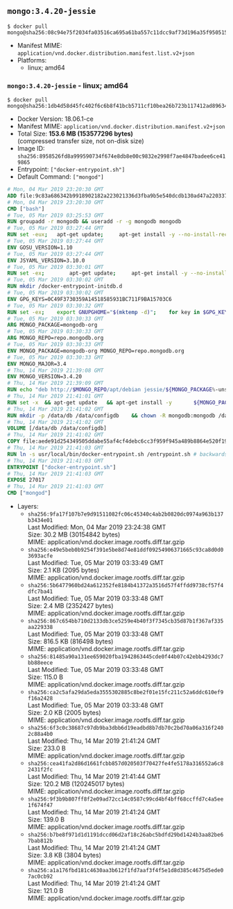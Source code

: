 ## `mongo:3.4.20-jessie`

```console
$ docker pull mongo@sha256:08c94e75f2034fa03516ca695a61ba557c11dcc9af73d196a35f950515ebb242
```

-	Manifest MIME: `application/vnd.docker.distribution.manifest.list.v2+json`
-	Platforms:
	-	linux; amd64

### `mongo:3.4.20-jessie` - linux; amd64

```console
$ docker pull mongo@sha256:1db4d58d45fc402f6c6b8f41bcb5711cf10bea26b723b117412ad896343cc43c
```

-	Docker Version: 18.06.1-ce
-	Manifest MIME: `application/vnd.docker.distribution.manifest.v2+json`
-	Total Size: **153.6 MB (153577296 bytes)**  
	(compressed transfer size, not on-disk size)
-	Image ID: `sha256:8958526fd8a999590734f674e8db8e00c9832e2998f7ae4847badee6ce419865`
-	Entrypoint: `["docker-entrypoint.sh"]`
-	Default Command: `["mongod"]`

```dockerfile
# Mon, 04 Mar 2019 23:20:30 GMT
ADD file:9c83a686342b9918902182a223021336d3fba9b5e540dcdb130ad47a22033781 in / 
# Mon, 04 Mar 2019 23:20:30 GMT
CMD ["bash"]
# Tue, 05 Mar 2019 03:25:53 GMT
RUN groupadd -r mongodb && useradd -r -g mongodb mongodb
# Tue, 05 Mar 2019 03:27:44 GMT
RUN set -eux; 	apt-get update; 	apt-get install -y --no-install-recommends 		ca-certificates 		jq 		numactl 	; 	if ! command -v ps > /dev/null; then 		apt-get install -y --no-install-recommends procps; 	fi; 	rm -rf /var/lib/apt/lists/*
# Tue, 05 Mar 2019 03:27:44 GMT
ENV GOSU_VERSION=1.10
# Tue, 05 Mar 2019 03:27:44 GMT
ENV JSYAML_VERSION=3.10.0
# Tue, 05 Mar 2019 03:30:01 GMT
RUN set -ex; 		apt-get update; 	apt-get install -y --no-install-recommends 		wget 	; 	if ! command -v gpg > /dev/null; then 		apt-get install -y --no-install-recommends gnupg dirmngr; 	fi; 	rm -rf /var/lib/apt/lists/*; 		dpkgArch="$(dpkg --print-architecture | awk -F- '{ print $NF }')"; 	wget -O /usr/local/bin/gosu "https://github.com/tianon/gosu/releases/download/$GOSU_VERSION/gosu-$dpkgArch"; 	wget -O /usr/local/bin/gosu.asc "https://github.com/tianon/gosu/releases/download/$GOSU_VERSION/gosu-$dpkgArch.asc"; 	export GNUPGHOME="$(mktemp -d)"; 	gpg --batch --keyserver ha.pool.sks-keyservers.net --recv-keys B42F6819007F00F88E364FD4036A9C25BF357DD4; 	gpg --batch --verify /usr/local/bin/gosu.asc /usr/local/bin/gosu; 	command -v gpgconf && gpgconf --kill all || :; 	rm -r "$GNUPGHOME" /usr/local/bin/gosu.asc; 	chmod +x /usr/local/bin/gosu; 	gosu nobody true; 		wget -O /js-yaml.js "https://github.com/nodeca/js-yaml/raw/${JSYAML_VERSION}/dist/js-yaml.js"; 		apt-get purge -y --auto-remove wget
# Tue, 05 Mar 2019 03:30:02 GMT
RUN mkdir /docker-entrypoint-initdb.d
# Tue, 05 Mar 2019 03:30:02 GMT
ENV GPG_KEYS=0C49F3730359A14518585931BC711F9BA15703C6
# Tue, 05 Mar 2019 03:30:32 GMT
RUN set -ex; 	export GNUPGHOME="$(mktemp -d)"; 	for key in $GPG_KEYS; do 		gpg --batch --keyserver ha.pool.sks-keyservers.net --recv-keys "$key"; 	done; 	gpg --batch --export $GPG_KEYS > /etc/apt/trusted.gpg.d/mongodb.gpg; 	command -v gpgconf && gpgconf --kill all || :; 	rm -r "$GNUPGHOME"; 	apt-key list
# Tue, 05 Mar 2019 03:30:33 GMT
ARG MONGO_PACKAGE=mongodb-org
# Tue, 05 Mar 2019 03:30:33 GMT
ARG MONGO_REPO=repo.mongodb.org
# Tue, 05 Mar 2019 03:30:33 GMT
ENV MONGO_PACKAGE=mongodb-org MONGO_REPO=repo.mongodb.org
# Tue, 05 Mar 2019 03:30:33 GMT
ENV MONGO_MAJOR=3.4
# Thu, 14 Mar 2019 21:39:08 GMT
ENV MONGO_VERSION=3.4.20
# Thu, 14 Mar 2019 21:39:09 GMT
RUN echo "deb http://$MONGO_REPO/apt/debian jessie/${MONGO_PACKAGE%-unstable}/$MONGO_MAJOR main" | tee "/etc/apt/sources.list.d/${MONGO_PACKAGE%-unstable}.list"
# Thu, 14 Mar 2019 21:41:01 GMT
RUN set -x 	&& apt-get update 	&& apt-get install -y 		${MONGO_PACKAGE}=$MONGO_VERSION 		${MONGO_PACKAGE}-server=$MONGO_VERSION 		${MONGO_PACKAGE}-shell=$MONGO_VERSION 		${MONGO_PACKAGE}-mongos=$MONGO_VERSION 		${MONGO_PACKAGE}-tools=$MONGO_VERSION 	&& rm -rf /var/lib/apt/lists/* 	&& rm -rf /var/lib/mongodb 	&& mv /etc/mongod.conf /etc/mongod.conf.orig
# Thu, 14 Mar 2019 21:41:02 GMT
RUN mkdir -p /data/db /data/configdb 	&& chown -R mongodb:mongodb /data/db /data/configdb
# Thu, 14 Mar 2019 21:41:02 GMT
VOLUME [/data/db /data/configdb]
# Thu, 14 Mar 2019 21:41:02 GMT
COPY file:aede91d254349505ddabe55af4cf4debc6cc3f959f945a489b8864e520f193e8 in /usr/local/bin/ 
# Thu, 14 Mar 2019 21:41:03 GMT
RUN ln -s usr/local/bin/docker-entrypoint.sh /entrypoint.sh # backwards compat (3.4)
# Thu, 14 Mar 2019 21:41:03 GMT
ENTRYPOINT ["docker-entrypoint.sh"]
# Thu, 14 Mar 2019 21:41:03 GMT
EXPOSE 27017
# Thu, 14 Mar 2019 21:41:03 GMT
CMD ["mongod"]
```

-	Layers:
	-	`sha256:9fa17f107b7e9d91511082fc06c45340c4ab2b0820dc0974a963b137b3434e01`  
		Last Modified: Mon, 04 Mar 2019 23:24:38 GMT  
		Size: 30.2 MB (30154842 bytes)  
		MIME: application/vnd.docker.image.rootfs.diff.tar.gzip
	-	`sha256:e49e5beb0b9254f391e5be8d74e81ddf09254906371665c93ca8d0d03693acfe`  
		Last Modified: Tue, 05 Mar 2019 03:33:49 GMT  
		Size: 2.1 KB (2095 bytes)  
		MIME: application/vnd.docker.image.rootfs.diff.tar.gzip
	-	`sha256:5b6477960bd24a612352fe8184b41372a3516d57f4ffdd9738cf57f4dfc7ba41`  
		Last Modified: Tue, 05 Mar 2019 03:33:48 GMT  
		Size: 2.4 MB (2352427 bytes)  
		MIME: application/vnd.docker.image.rootfs.diff.tar.gzip
	-	`sha256:867c654bb710d2133db3ce5259e4b40f3f7345cb35d87b1f367af335aa229338`  
		Last Modified: Tue, 05 Mar 2019 03:33:48 GMT  
		Size: 816.5 KB (816498 bytes)  
		MIME: application/vnd.docker.image.rootfs.diff.tar.gzip
	-	`sha256:81485a90a131ee659020fba1942863445cde0f44b07c42ebb4293dc7bb88eece`  
		Last Modified: Tue, 05 Mar 2019 03:33:48 GMT  
		Size: 115.0 B  
		MIME: application/vnd.docker.image.rootfs.diff.tar.gzip
	-	`sha256:ca2c5afa29da5eda3555302885c8be2f01e15fc211c52a6ddc610ef9f16a2428`  
		Last Modified: Tue, 05 Mar 2019 03:33:48 GMT  
		Size: 2.0 KB (2005 bytes)  
		MIME: application/vnd.docker.image.rootfs.diff.tar.gzip
	-	`sha256:6f3c0c38687c97db9ba3dbb6d19eadbd8b7db70c2bd70a06a316f2402c88a4b0`  
		Last Modified: Thu, 14 Mar 2019 21:41:24 GMT  
		Size: 233.0 B  
		MIME: application/vnd.docker.image.rootfs.diff.tar.gzip
	-	`sha256:cea41fa2d86d1661fcbb857d020503f70427fe4fe5178a316552a6c82431f2fc`  
		Last Modified: Thu, 14 Mar 2019 21:41:44 GMT  
		Size: 120.2 MB (120245017 bytes)  
		MIME: application/vnd.docker.image.rootfs.diff.tar.gzip
	-	`sha256:9f3b9b807ff8f2e09ad72cc14c0587c99cd4bf4bff68ccffd7c4a5ee1f674f47`  
		Last Modified: Thu, 14 Mar 2019 21:41:24 GMT  
		Size: 139.0 B  
		MIME: application/vnd.docker.image.rootfs.diff.tar.gzip
	-	`sha256:b7be8f971d1d1191dccd06d2af18c26abc5bdfd29bd1424b3aa82be67bab812b`  
		Last Modified: Thu, 14 Mar 2019 21:41:24 GMT  
		Size: 3.8 KB (3804 bytes)  
		MIME: application/vnd.docker.image.rootfs.diff.tar.gzip
	-	`sha256:a1a176fbd181c4630aa3b612f1fd7aaf3f4f5e1d8d385c4675d5ede07ac0cb92`  
		Last Modified: Thu, 14 Mar 2019 21:41:24 GMT  
		Size: 121.0 B  
		MIME: application/vnd.docker.image.rootfs.diff.tar.gzip
